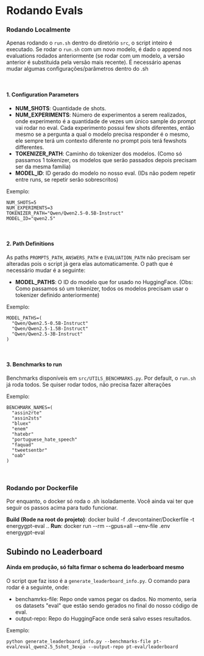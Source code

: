 # Rodando Evals
### Rodando Localmente

Apenas rodando o `run.sh` dentro do diretório `src`, o script inteiro é executado. Se rodar o `run.sh` com um novo modelo, é dado o append nos evaluations rodados anteriormente (se rodar com um modelo, a versão anterior é substituida pela versão mais recente). É necessário apenas mudar algumas configurações/parâmetros dentro do .sh

<br>

#### 1. **Configuration Parameters**
- **NUM_SHOTS**: Quantidade de shots.
- **NUM_EXPERIMENTS**: Número de experimentos a serem realizados, onde experimento é a quantidade de vezes um único sample do prompt vai rodar no eval. Cada experimento possui few shots diferentes, então mesmo se a pergunta a qual o modelo precisa responder é o mesmo, ele sempre terá um contexto diferente no prompt pois terá fewshots differentes.
- **TOKENIZER_PATH**: Caminho do tokenizer dos modelos. (Como só passamos 1 tokenizer, os modelos que serão passados depois precisam ser da mesma familia)
- **MODEL_ID**: ID gerado do modelo no nosso eval. (IDs não podem repetir entre runs, se repetir serão sobrescritos)

Exemplo:
```
NUM_SHOTS=5
NUM_EXPERIMENTS=3
TOKENIZER_PATH="Qwen/Qwen2.5-0.5B-Instruct"
MODEL_ID="qwen2.5"
```

<br>

#### 2. **Path Definitions**
As paths `PROMPTS_PATH`, `ANSWERS_PATH` e `EVALUATION_PATH` não precisam ser alteradas pois o script já gera elas automaticamente. O path que é necessário mudar é a seguinte:


- **MODEL_PATHS**: O ID do modelo que for usado no HuggingFace. (Obs: Como passamos só um tokenizer, todos os modelos precisam usar o tokenizer definido anteriormente)

Exemplo:
```
MODEL_PATHS=(
  "Qwen/Qwen2.5-0.5B-Instruct"
  "Qwen/Qwen2.5-1.5B-Instruct"
  "Qwen/Qwen2.5-3B-Instruct"
)
```

<br>

#### 3. **Benchmarks to run**
Benchmarks disponíveis em `src/UTILS_BENCHMARKS.py`. Por default, o `run.sh` já roda todos. Se quiser rodar todos, não precisa fazer alterações

Exemplo:
```
BENCHMARK_NAMES=(
  "assin2rte"
  "assin2sts"
  "bluex"
  "enem"
  "hatebr"
  "portuguese_hate_speech"
  "faquad"
  "tweetsentbr"
  "oab"
)
```

<br>

### Rodando por Dockerfile

Por enquanto, o docker só roda o .sh isoladamente. Você ainda vai ter que seguir os passos acima para tudo funcionar. 

**Build (Rode na root do projeto)**: docker build -f .devcontainer/Dockerfile -t energygpt-eval ..
**Run**: docker run --rm --gpus=all --env-file .env energygpt-eval

## Subindo no Leaderboard
#### Ainda em produção, só falta firmar o schema do leaderboard mesmo

O script que faz isso é a `generate_leaderboard_info.py`.
O comando para rodar é a seguinte, onde:
- benchamrks-file: Repo onde vamos pegar os dados. No momento, seria os datasets "eval" que estão sendo gerados no final do nosso código de eval.
- output-repo: Repo do HuggingFace onde será salvo esses resultados.

Exemplo:
```
python generate_leaderboard_info.py --benchmarks-file pt-eval/eval_qwen2.5_5shot_3expa --output-repo pt-eval/leaderboard
```
